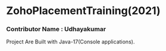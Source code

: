 # ZohoPlacementTraining(2021)

### Contributor Name : Udhayakumar 
Project Are Built with Java-17(Console applications).
